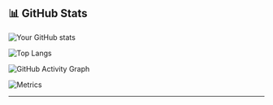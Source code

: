 ## 📊 GitHub Stats

![Your GitHub stats](https://github-readme-stats.vercel.app/api?username=sajjalf23&show_icons=true&theme=radical)  

![Top Langs](https://github-readme-stats.vercel.app/api/top-langs/?username=sajjalf23&layout=compact&theme=radical)  

![GitHub Activity Graph](https://github-readme-activity-graph.vercel.app/graph?username=sajjalf23&theme=tokyo-night)

![Metrics](https://raw.githubusercontent.com/sajjalf23/sajjalf23/main/github-metrics.svg)



-----------

